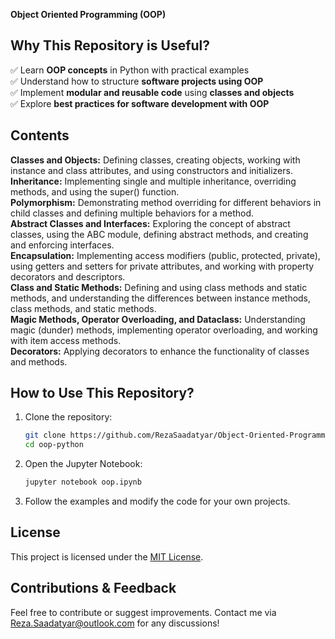 **Object Oriented Programming (OOP)**

## **Why This Repository is Useful?**<br/>
✅ Learn **OOP concepts** in Python with practical examples  
✅ Understand how to structure **software projects using OOP**  
✅ Implement **modular and reusable code** using **classes and objects**  
✅ Explore **best practices for software development with OOP**  

## **Contents**  
**Classes and Objects:** Defining classes, creating objects, working with instance and class attributes, and using constructors and initializers.<br/>
**Inheritance:** Implementing single and multiple inheritance, overriding methods, and using the super() function.<br/>
**Polymorphism:** Demonstrating method overriding for different behaviors in child classes and defining multiple behaviors for a method.<br/>
**Abstract Classes and Interfaces:** Exploring the concept of abstract classes, using the ABC module, defining abstract methods, and creating and enforcing interfaces.<br/>
**Encapsulation:** Implementing access modifiers (public, protected, private), using getters and setters for private attributes, and working with property decorators and descriptors.<br/>
**Class and Static Methods:** Defining and using class methods and static methods, and understanding the differences between instance methods, class methods, and static methods.<br/>
**Magic Methods, Operator Overloading, and Dataclass:** Understanding magic (dunder) methods, implementing operator overloading, and working with item access methods.<br/>
**Decorators:** Applying decorators to enhance the functionality of classes and methods.<br/>


## **How to Use This Repository?**  
1. Clone the repository:  
   ```bash
   git clone https://github.com/RezaSaadatyar/Object-Oriented-Programming/oop-python.git
   cd oop-python
   ```
2. Open the Jupyter Notebook:  
   ```bash
   jupyter notebook oop.ipynb
   ```
3. Follow the examples and modify the code for your own projects.  

## **License**
This project is licensed under the [MIT License](https://github.com/shahriar-hd/BrainTumorDetection/blob/main/LICENSE).

## **Contributions & Feedback**  
Feel free to contribute or suggest improvements. Contact me via Reza.Saadatyar@outlook.com for any discussions!
